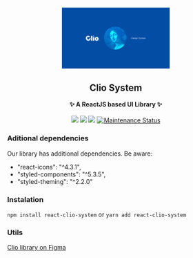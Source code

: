 <p align="center">
<img src="/docs/wallpaper.png" width=250>
</p>
<h2 align="center">Clio System</h2>
<p align="center">
<strong>✨ A ReactJS based UI Library ✨</strong>
<br><br>
<a href="https://npmjs.com/package/spectacle"><img src="https://img.shields.io/npm/dm/spectacle.svg"></a>
<a href="https://npmjs.com/package/spectacle"><img src="https://img.shields.io/npm/v/spectacle.svg"></a>
<img src="http://img.badgesize.io/https://unpkg.com/spectacle/dist/spectacle.min.js?compression=gzip&label=gzip%20size">
<a href="https://github.com/FormidableLabs/spectacle#maintenance-status">
  <img alt="Maintenance Status" src="https://img.shields.io/badge/maintenance-active-green.svg" />
</a>
</p>

### Aditional dependencies

Our library has additional dependencies. Be aware:

- "react-icons": "^4.3.1",
- "styled-components": "^5.3.5",
- "styled-theming": "^2.2.0"

### Instalation

`npm install react-clio-system` or `yarn add react-clio-system`


### Utils

[Clio library on Figma](https://www.figma.com/file/e7FDuNOCfxju0hI2n1QOTm/Design-System-Clio---Documenta%C3%A7%C3%A3o?node-id=32%3A539 "Clio library")
